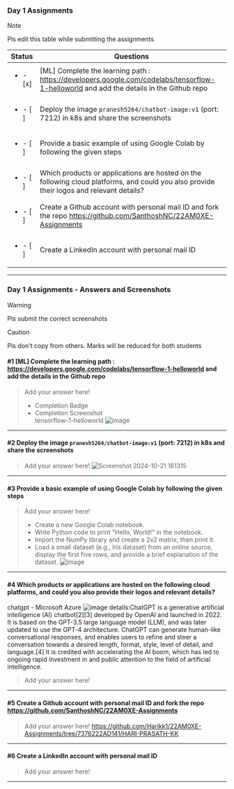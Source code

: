 ### Day 1 Assignments

> [!NOTE]
> Pls edit this table while submitting the assignments

| Status         | Questions     | 
|----------------|---------------|
| <ul><li>- [x] </li></ul> | [ML] Complete the learning path : https://developers.google.com/codelabs/tensorflow-1-helloworld and add the details in the Github repo |
| <ul><li>- [ ] </li></ul> | Deploy the image `pranesh5264/chatbot-image:v1` (port: 7212) in k8s and share the screenshots |
| <ul><li>- [ ] </li></ul> | Provide a basic example of using Google Colab by following the given steps  |
| <ul><li>- [ ] </li></ul> | Which products or applications are hosted on the following cloud platforms, and could you also provide their logos and relevant details?  |
| <ul><li>- [ ] </li></ul> | Create a Github account with personal mail ID and fork the repo https://github.com/SanthoshNC/22AM0XE-Assignments  |
| <ul><li>- [ ] </li></ul> | Create a LinkedIn account with personal mail ID  |


***

### Day 1 Assignments - Answers and Screenshots

> [!WARNING]
> Pls submit the correct screenshots

> [!CAUTION]
> Pls don't copy from others. Marks will be reduced for both students

#### #1 [ML] Complete the learning path : https://developers.google.com/codelabs/tensorflow-1-helloworld and add the details in the Github repo
> Add your answer here!
> - Completion Badge
> - Completion Screenshot	
tensorflow-1-helloworld
![image](https://github.com/user-attachments/assets/8bfceab5-99dd-4484-ae9c-95950606f672)


***

#### #2 Deploy the image `pranesh5264/chatbot-image:v1` (port: 7212) in k8s and share the screenshots
> Add your answer here!
![Screenshot 2024-10-21 161315](https://github.com/user-attachments/assets/b02ae71f-7bd9-4891-8428-433c96992701)

***

#### #3 Provide a basic example of using Google Colab by following the given steps
> Add your answer here!
> - Create a new Google Colab notebook.
> - Write Python code to print "Hello, World!" in the notebook.
> - Import the NumPy library and create a 2x2 matrix, then print it.
> - Load a small dataset (e.g., Iris dataset) from an online source, display the first five rows, and provide a brief explanation of the dataset.
![image](https://github.com/user-attachments/assets/2ae94828-7061-4a59-850a-476457693ef0)

***

#### #4 Which products or applications are hosted on the following cloud platforms, and could you also provide their logos and relevant details? 
  

chatgpt - Microsoft Azure
![image](https://github.com/user-attachments/assets/52545d2b-08fa-4c3b-8f0f-3b05c4e105e3)
details:ChatGPT is a generative artificial intelligence (AI) chatbot[2][3] developed by OpenAI and launched in 2022. It is based on the GPT-3.5 large language model (LLM), and was later updated to use the GPT-4 architecture. ChatGPT can generate human-like conversational responses, and enables users to refine and steer a conversation towards a desired length, format, style, level of detail, and language.[4] It is credited with accelerating the AI boom, which has led to ongoing rapid investment in and public attention to the field of artificial intelligence.
> Add your answer here!

***

#### #5 Create a Github account with personal mail ID and fork the repo https://github.com/SanthoshNC/22AM0XE-Assignments
> Add your answer here!
https://github.com/Harikk1/22AM0XE-Assignments/tree/7376222AD141/HARI-PRASATH-KK
***

#### #6 Create a LinkedIn account with personal mail ID
> Add your answer here!

***
